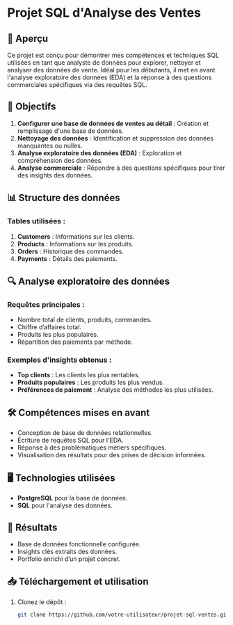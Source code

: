 # Projet SQL d'Analyse des Ventes

## 📄 Aperçu
Ce projet est conçu pour démontrer mes compétences et techniques SQL utilisées en tant que analyste de données pour explorer, nettoyer et analyser des données de vente. Idéal pour les débutants, il met en avant l'analyse exploratoire des données (EDA) et la réponse à des questions commerciales spécifiques via des requêtes SQL.

## 🎯 Objectifs
1. **Configurer une base de données de ventes au détail** : Création et remplissage d'une base de données.
2. **Nettoyage des données** : Identification et suppression des données manquantes ou nulles.
3. **Analyse exploratoire des données (EDA)** : Exploration et compréhension des données.
4. **Analyse commerciale** : Répondre à des questions spécifiques pour tirer des insights des données.

## 📊 Structure des données
### Tables utilisées :
1. **Customers** : Informations sur les clients.
2. **Products** : Informations sur les produits.
3. **Orders** : Historique des commandes.
4. **Payments** : Détails des paiements.

## 🔍 Analyse exploratoire des données
### Requêtes principales :
- Nombre total de clients, produits, commandes.
- Chiffre d’affaires total.
- Produits les plus populaires.
- Répartition des paiements par méthode.

### Exemples d'insights obtenus :
- **Top clients** : Les clients les plus rentables.
- **Produits populaires** : Les produits les plus vendus.
- **Préférences de paiement** : Analyse des méthodes les plus utilisées.

## 🛠️ Compétences mises en avant
- Conception de base de données relationnelles.
- Écriture de requêtes SQL pour l'EDA.
- Réponse à des problématiques métiers spécifiques.
- Visualisation des résultats pour des prises de décision informées.

## 🖥️ Technologies utilisées
- **PostgreSQL** pour la base de données.
- **SQL** pour l'analyse des données.

## 🚀 Résultats
- Base de données fonctionnelle configurée.
- Insights clés extraits des données.
- Portfolio enrichi d’un projet concret.

## 📥 Téléchargement et utilisation
1. Clonez le dépôt :
   ```bash
   git clone https://github.com/votre-utilisateur/projet-sql-ventes.git
